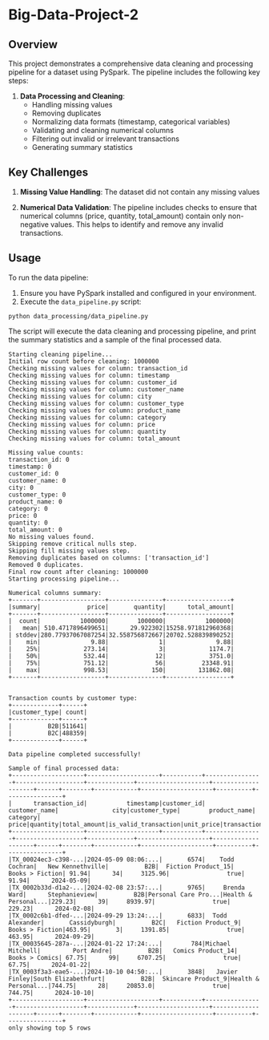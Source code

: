 # Big-Data-Project-2

## Overview
This project demonstrates a comprehensive data cleaning and processing pipeline for a dataset using PySpark. The pipeline includes the following key steps:

1. **Data Processing and Cleaning**:
   - Handling missing values
   - Removing duplicates
   - Normalizing data formats (timestamp, categorical variables)
   - Validating and cleaning numerical columns
   - Filtering out invalid or irrelevant transactions
   - Generating summary statistics

## Key Challenges
1. **Missing Value Handling**: The dataset did not contain any missing values

3. **Numerical Data Validation**: The pipeline includes checks to ensure that numerical columns (price, quantity, total_amount) contain only non-negative values. This helps to identify and remove any invalid transactions.

## Usage
To run the data pipeline:

1. Ensure you have PySpark installed and configured in your environment.
3. Execute the `data_pipeline.py` script:

```
python data_processing/data_pipeline.py
```

The script will execute the data cleaning and processing pipeline, and print the summary statistics and a sample of the final processed data.

```
Starting cleaning pipeline...
Initial row count before cleaning: 1000000
Checking missing values for column: transaction_id
Checking missing values for column: timestamp
Checking missing values for column: customer_id
Checking missing values for column: customer_name
Checking missing values for column: city
Checking missing values for column: customer_type
Checking missing values for column: product_name
Checking missing values for column: category
Checking missing values for column: price
Checking missing values for column: quantity
Checking missing values for column: total_amount

Missing value counts:
transaction_id: 0
timestamp: 0
customer_id: 0
customer_name: 0
city: 0
customer_type: 0
product_name: 0
category: 0
price: 0
quantity: 0
total_amount: 0
No missing values found.
Skipping remove critical nulls step.
Skipping fill missing values step.
Removing duplicates based on columns: ['transaction_id']
Removed 0 duplicates.
Final row count after cleaning: 1000000
Starting processing pipeline...

Numerical columns summary:
+-------+------------------+---------------+------------------+
|summary|             price|       quantity|      total_amount|
+-------+------------------+---------------+------------------+
|  count|           1000000|        1000000|           1000000|
|   mean| 510.4717896499651|      29.922302|15258.971812960368|
| stddev|280.77937067087254|32.558756872667|20702.528839890252|
|    min|              9.88|              1|              9.88|
|    25%|            273.14|              3|            1174.7|
|    50%|            532.44|             12|            3751.0|
|    75%|            751.12|             56|          23348.91|
|    max|            998.53|            150|         131862.08|
+-------+------------------+---------------+------------------+


Transaction counts by customer type:
+-------------+------+
|customer_type| count|
+-------------+------+
|          B2B|511641|
|          B2C|488359|
+-------------+------+

Data pipeline completed successfully!

Sample of final processed data:
+--------------------+--------------------+-----------+----------------+-------------------+-------------+--------------------+--------------------+------+--------+------------+--------------------+----------+----------------+
|      transaction_id|           timestamp|customer_id|   customer_name|               city|customer_type|        product_name|            category| price|quantity|total_amount|is_valid_transaction|unit_price|transaction_date|
+--------------------+--------------------+-----------+----------------+-------------------+-------------+--------------------+--------------------+------+--------+------------+--------------------+----------+----------------+
|TX_00024ec3-c398-...|2024-05-09 08:06:...|       6574|    Todd Cochran|   New Kennethville|          B2B|  Fiction Product_15|     Books > Fiction| 91.94|      34|     3125.96|                true|     91.94|      2024-05-09|
|TX_0002b33d-d1a2-...|2024-02-08 23:57:...|       9765|     Brenda Ward|      Stephanieview|          B2B|Personal Care Pro...|Health & Personal...|229.23|      39|     8939.97|                true|    229.23|      2024-02-08|
|TX_0002c6b1-dfed-...|2024-09-29 13:24:...|       6833|  Todd Alexander|       Cassidyburgh|          B2C|   Fiction Product_9|     Books > Fiction|463.95|       3|     1391.85|                true|    463.95|      2024-09-29|
|TX_00035645-287a-...|2024-01-22 17:24:...|        784|Michael Mitchell|         Port Andre|          B2B|   Comics Product_14|      Books > Comics| 67.75|      99|     6707.25|                true|     67.75|      2024-01-22|
|TX_0003f3a3-eae5-...|2024-10-10 04:50:...|       3848|   Javier Finley|South Elizabethfurt|          B2B|  Skincare Product_9|Health & Personal...|744.75|      28|     20853.0|                true|    744.75|      2024-10-10|
+--------------------+--------------------+-----------+----------------+-------------------+-------------+--------------------+--------------------+------+--------+------------+--------------------+----------+----------------+
only showing top 5 rows

```